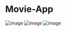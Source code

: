 # Movie-App
![image](https://user-images.githubusercontent.com/62557168/207560835-ffa69f8b-3173-4972-a9ee-53cb1c04ae94.png)
![image](https://user-images.githubusercontent.com/62557168/207560905-2b0bc234-0e22-43a8-be53-4fb4670ec42d.png)
![image](https://user-images.githubusercontent.com/62557168/207561118-bf87ea8d-0975-4955-a51b-b07eaaf16a59.png)
